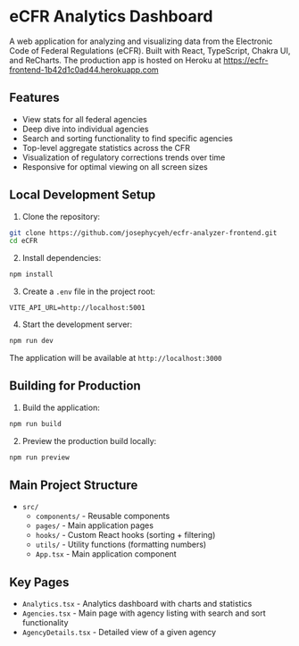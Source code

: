 # eCFR Analytics Dashboard

A web application for analyzing and visualizing data from the Electronic Code of Federal Regulations (eCFR). Built with React, TypeScript, Chakra UI, and ReCharts. The production app is hosted on Heroku at https://ecfr-frontend-1b42d1c0ad44.herokuapp.com

## Features
- View stats for all federal agencies
- Deep dive into individual agencies
- Search and sorting functionality to find specific agencies
- Top-level aggregate statistics across the CFR
- Visualization of regulatory corrections trends over time
- Responsive for optimal viewing on all screen sizes

## Local Development Setup

1. Clone the repository:
```bash
git clone https://github.com/josephycyeh/ecfr-analyzer-frontend.git
cd eCFR
```

2. Install dependencies:
```bash
npm install
```

3. Create a `.env` file in the project root:
```
VITE_API_URL=http://localhost:5001
```

4. Start the development server:
```bash
npm run dev
```

The application will be available at `http://localhost:3000`

## Building for Production

1. Build the application:
```bash
npm run build
```

2. Preview the production build locally:
```bash
npm run preview
```

## Main Project Structure
- `src/`
  - `components/` - Reusable components
  - `pages/` - Main application pages
  - `hooks/` - Custom React hooks (sorting + filtering)
  - `utils/` - Utility functions (formatting numbers)
  - `App.tsx` - Main application component

## Key Pages

- `Analytics.tsx` - Analytics dashboard with charts and statistics
- `Agencies.tsx` - Main page with agency listing with search and sort functionality
- `AgencyDetails.tsx` - Detailed view of a given agency 
